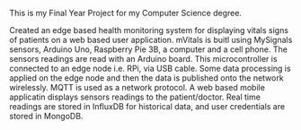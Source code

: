 This is my Final Year Project for my Computer Science degree.

Created an edge based health monitoring system for displaying vitals signs of patients on a web based user application. mVitals is buitl using MySignals sensors, Arduino Uno,
Raspberry Pie 3B, a computer and a cell phone. 
The sensors readings are read with an Arduino board. This microcontroller is connected to an edge node i.e. RPi, via USB cable. Some data processing is applied on the edge node
and then the data is published onto the network wirelessly. MQTT is used as a network protocol. A web based mobile applicatin displays sensors readings to the patient/doctor.
Real time readings are stored in InfluxDB for historical data, and user credentials are stored in MongoDB. 
